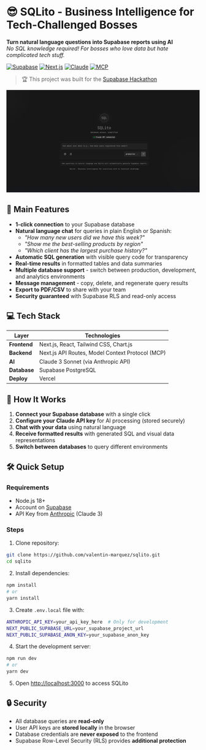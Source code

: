 # 😎 SQLito - Business Intelligence for Tech-Challenged Bosses
**Turn natural language questions into Supabase reports using AI**  
*No SQL knowledge required! For bosses who love data but hate complicated tech stuff.*

[![Supabase](https://img.shields.io/badge/Supabase-3ECF8E?style=flat-square&logo=supabase&logoColor=white)](https://supabase.com)
[![Next.js](https://img.shields.io/badge/Next.js-000000?style=flat-square&logo=next.js&logoColor=white)](https://nextjs.org)
[![Claude](https://img.shields.io/badge/Claude_AI-000000?style=flat-square&logo=anthropic&logoColor=white)](https://anthropic.com)
[![MCP](https://img.shields.io/badge/Model_Context_Protocol-5E5CE6?style=flat-square&logo=data:image/svg+xml;base64,PHN2ZyB4bWxucz0iaHR0cDovL3d3dy53My5vcmcvMjAwMC9zdmciIHdpZHRoPSIyNCIgaGVpZ2h0PSIyNCIgdmlld0JveD0iMCAwIDI0IDI0IiBmaWxsPSJub25lIiBzdHJva2U9ImN1cnJlbnRDb2xvciIgc3Ryb2tlLXdpZHRoPSIyIiBzdHJva2UtbGluZWNhcD0icm91bmQiIHN0cm9rZS1saW5lam9pbj0icm91bmQiPjxwYXRoIGQ9Ik0xNiAxNmwzLThtLTguNS03LjVWM20tNS4xMy4xNEw0IDZNMTguMzcgMTguMzdsLTItMiIvPjxjaXJjbGUgY3g9IjEyIiBjeT0iMTIiIHI9IjkiLz48cGF0aCBkPSJNMTIgMTZoLjAxdjBNMTIgOGguMDF2MCIvPjwvc3ZnPg==)](https://modelcontextprotocol.io)

> 🏆 This project was built for the [Supabase Hackathon](https://x.com/supabase/status/1905603458742505516)

![Demo Mockup](./docs//assets/SQLito.png)

## 🚀 Main Features
- **1-click connection** to your Supabase database
- **Natural language chat** for queries in plain English or Spanish:
  - *"How many new users did we have this week?"*
  - *"Show me the best-selling products by region"*
  - *"Which client has the largest purchase history?"*
- **Automatic SQL generation** with visible query code for transparency
- **Real-time results** in formatted tables and data summaries
- **Multiple database support** - switch between production, development, and analytics environments
- **Message management** - copy, delete, and regenerate query results
- **Export to PDF/CSV** to share with your team
- **Security guaranteed** with Supabase RLS and read-only access

## 💻 Tech Stack
| Layer         | Technologies                                                                |
|---------------|----------------------------------------------------------------------------|
| **Frontend**  | Next.js, React, Tailwind CSS, Chart.js                                      |
| **Backend**   | Next.js API Routes, Model Context Protocol (MCP)                            |
| **AI**        | Claude 3 Sonnet (via Anthropic API)                                         |
| **Database**  | Supabase PostgreSQL                                                         |
| **Deploy**    | Vercel                                                                      |

## 👀 How It Works
1. **Connect your Supabase database** with a single click
2. **Configure your Claude API key** for AI processing (stored securely)
3. **Chat with your data** using natural language
4. **Receive formatted results** with generated SQL and visual data representations
5. **Switch between databases** to query different environments

## 🛠️ Quick Setup
### Requirements
- Node.js 18+
- Account on [Supabase](https://supabase.com)
- API Key from [Anthropic](https://console.anthropic.com) (Claude 3)

### Steps
1. Clone repository:
```bash
git clone https://github.com/valentin-marquez/sqlito.git
cd sqlito
```
2. Install dependencies:
```bash
npm install
# or
yarn install
```
3. Create `.env.local` file with:
```bash
ANTHROPIC_API_KEY=your_api_key_here  # Only for development
NEXT_PUBLIC_SUPABASE_URL=your_supabase_project_url
NEXT_PUBLIC_SUPABASE_ANON_KEY=your_supabase_anon_key
```
4. Start the development server:
```bash
npm run dev
# or
yarn dev
```
5. Open [http://localhost:3000](http://localhost:3000) to access SQLito

## 🔒 Security
- All database queries are **read-only**
- User API keys are **stored locally** in the browser
- Database credentials are **never exposed** to the frontend
- Supabase Row-Level Security (RLS) provides **additional protection**